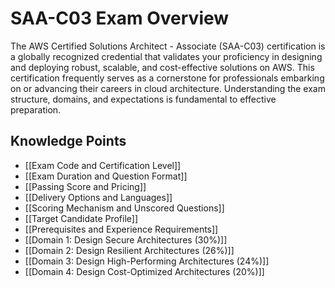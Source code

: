 # SAA-C03 Exam Overview

The AWS Certified Solutions Architect - Associate (SAA-C03) certification is a globally recognized credential that validates your proficiency in designing and deploying robust, scalable, and cost-effective solutions on AWS. This certification frequently serves as a cornerstone for professionals embarking on or advancing their careers in cloud architecture. Understanding the exam structure, domains, and expectations is fundamental to effective preparation.

## Knowledge Points

- [[Exam Code and Certification Level]]
- [[Exam Duration and Question Format]]
- [[Passing Score and Pricing]]
- [[Delivery Options and Languages]]
- [[Scoring Mechanism and Unscored Questions]]
- [[Target Candidate Profile]]
- [[Prerequisites and Experience Requirements]]
- [[Domain 1: Design Secure Architectures (30%)]]
- [[Domain 2: Design Resilient Architectures (26%)]]
- [[Domain 3: Design High-Performing Architectures (24%)]]
- [[Domain 4: Design Cost-Optimized Architectures (20%)]]